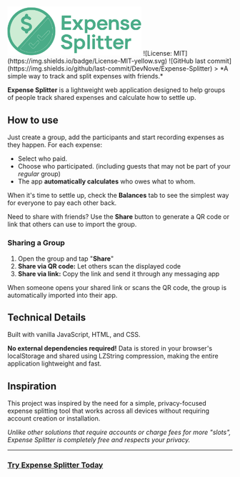 <img src="./assets/logo.svg" width="300px">
![License: MIT](https://img.shields.io/badge/License-MIT-yellow.svg)
![GitHub last commit](https://img.shields.io/github/last-commit/DevNove/Expense-Splitter)
> *A simple way to track and split expenses with friends.*

**Expense Splitter** is a lightweight web application designed to help groups of people track shared expenses and calculate how to settle up.

## How to use

Just create a group, add the participants and start recording expenses as they happen. For each expense:
- Select who paid.
- Choose who participated. (including guests that may not be part of your *regular* group)
- The app **automatically calculates** who owes what to whom.

When it's time to settle up, check the **Balances** tab to see the simplest way for everyone to pay each other back.

Need to share with friends? Use the **Share** button to generate a QR code or link that others can use to import the group.

### Sharing a Group

1. Open the group and tap "**Share**"
2. **Share via QR code:** Let others scan the displayed code
3. **Share via link:** Copy the link and send it through any messaging app
   
When someone opens your shared link or scans the QR code, the group is automatically imported into their app.

## Technical Details

Built with vanilla JavaScript, HTML, and CSS.

**No external dependencies required!** Data is stored in your browser's localStorage and shared using LZString compression, making the entire application lightweight and fast.

## Inspiration

This project was inspired by the need for a simple, privacy-focused expense splitting tool that works across all devices without requiring account creation or installation.

*Unlike other solutions that require accounts or charge fees for more *"slots"*, Expense Splitter is completely free and respects your privacy.*

---

### [Try Expense Splitter Today](https://devnove.github.io/Expense-Splitter/)
